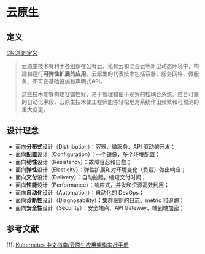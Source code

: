 # 云原生

## 定义

[CNCF的定义](https://github.com/cncf/toc/blob/main/DEFINITION.md#%E4%B8%AD%E6%96%87%E7%89%88%E6%9C%AC)

> 云原生技术有利于各组织在公有云、私有云和混合云等新型动态环境中，构建和运行**可弹性扩展的应用**。云原生的代表技术包括容器、服务网格、微服务、不可变基础设施和声明式API。
>
> 这些技术能够构建容错性好、易于管理和便于观察的松耦合系统。结合可靠的自动化手段，云原生技术使工程师能够轻松地对系统作出频繁和可预测的重大变更。

## 设计理念

- 面向**分布式**设计（Distribution）：容器、微服务、API 驱动的开发；
- 面向**配置**设计（Configuration）：一个镜像，多个环境配置；
- 面向**韧性**设计（Resistancy）：故障容忍和自愈；
- 面向**弹性**设计（Elasticity）：弹性扩展和对环境变化（负载）做出响应；
- 面向**交付**设计（Delivery）：自动拉起，缩短交付时间；
- 面向**性能**设计（Performance）：响应式，并发和资源高效利用；
- 面向**自动化**设计（Automation）：自动化的 DevOps；
- 面向**诊断性**设计（Diagnosability）：集群级别的日志、metric 和追踪；
- 面向**安全性**设计（Security）：安全端点、API Gateway、端到端加密；



## 参考文献

[1].  [Kubernetes 中文指南/云原生应用架构实战手册](https://jimmysong.io/kubernetes-handbook)

